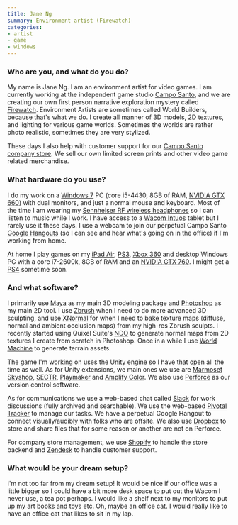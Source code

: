 ```yaml
---
title: Jane Ng
summary: Environment artist (Firewatch)
categories:
- artist
- game
- windows
---
```


### Who are you, and what do you do?

My name is Jane Ng. I am an environment artist for video games. I am currently working at the independent game studio [Campo Santo](http://www.camposanto.com/ "A video game studio."), and we are creating our own first person narrative exploration mystery called [Firewatch][]. Environment Artists are sometimes called World Builders, because that's what we do. I create all manner of 3D models, 2D textures, and lighting for various game worlds. Sometimes the worlds are rather photo realistic, sometimes they are very stylized.  

These days I also help with customer support for our [Campo Santo company store](http://store.camposanto.com/ "The Campo Santo online store."). We sell our own limited screen prints and other video game related merchandise.

### What hardware do you use?

I do my work on a [Windows 7][windows-7] PC (core i5-4430, 8GB of RAM, [NVIDIA GTX 660][geforce-gtx-660]) with dual monitors, and just a normal mouse and keyboard. Most of the time I am wearing my [Sennheiser RF wireless headphones][rs-120] so I can listen to music while I work. I have access to a [Wacom Intuos][intuos] tablet but I rarely use it these days. I use a webcam to join our perpetual Campo Santo [Google Hangouts][google-hangouts] (so I can see and hear what's going on in the office) if I'm working from home.

At home I play games on my [iPad Air][ipad-air], [PS3][], [Xbox 360][xbox-360] and desktop Windows PC with a core i7-2600k, 8GB of RAM and an [NVIDIA GTX 760][geforce-gtx-760]. I might get a [PS4][] sometime soon.

### And what software?

I primarily use [Maya][] as my main 3D modeling package and [Photoshop][] as my main 2D tool.  I use [Zbrush][] when I need to do more advanced 3D sculpting, and use [XNormal][] for when I need to bake texture maps (diffuse, normal and ambient occlusion maps) from my high-res Zbrush sculpts. I recently started using Quixel Suite's [NDO][] to generate normal maps from 2D textures I create from scratch in Photoshop. Once in a while I use [World Machine][world-machine] to generate terrain assets.

The game I'm working on uses the [Unity][] engine so I have that open all the time as well. As for Unity extensions, we main ones we use are [Marmoset Skyshop][skyshop], [SECTR][complete], [Playmaker][] and [Amplify Color][amplify-color]. We also use [Perforce][] as our version control software. 

As for communications we use a web-based chat called [Slack][] for work discussions (fully archived and searchable). We use the web-based [Pivotal Tracker][pivotal-tracker] to manage our tasks. We have a perpetual Google Hangout to connect visually/audibly with folks who are offsite. We also use [Dropbox][] to store and share files that for some reason or another are not on Perforce.

For company store management, we use [Shopify][] to handle the store backend and [Zendesk][] to handle customer support.

### What would be your dream setup?

I'm not too far from my dream setup! It would be nice if our office was a little bigger so I could have a bit more desk space to put out the Wacom I never use, a tea pot perhaps. I would like a shelf next to my monitors to put up my art books and toys etc. Oh, maybe an office cat. I would really like to have an office cat that likes to sit in my lap.

[geforce-gtx-660]: https://www.geforce.com/hardware/desktop-gpus/geforce-gtx-660 "A graphics card."
[geforce-gtx-760]: https://www.geforce.com/hardware/desktop-gpus/geforce-gtx-760 "A graphics card."
[intuos]: https://www.wacom.com/en-us/products/pen-tablets/intuos "A pen tablet."
[ipad-air]: https://en.wikipedia.org/wiki/IPad_Air "A tablet device."
[ps3]: http://us.playstation.com/PS3/ "A shiny gaming console from Sony."
[ps4]: http://us.playstation.com/ps4/index.htm "A shiny gaming console from Sony."
[rs-120]: https://en-us.sennheiser.com/audio-headphones-stereo-wireless-120-ii "Wireless headphones."
[xbox-360]: http://www.xbox.com:80/en-US/Xbox360 "A gaming console."
[amplify-color]: http://amplify.pt/unity/amplify-color/ "A color grading extension for Unity."
[complete]: https://www.sectr.co/complete.html "A collection of tools for Unity."
[dropbox]: https://www.dropbox.com/ "Online syncing and storage."
[firewatch]: http://www.firewatchgame.com/ "A fire lookout adventure game."
[google-hangouts]: https://hangouts.google.com/ "A voice, video and text chat service."
[maya]: https://www.autodesk.com/products/maya/overview "3D animation software."
[ndo]: http://quixel.se/tutorial/ndo-painter-advanced-detailing/ "A normal mapping tool for Photoshop."
[perforce]: https://www.perforce.com/ "A software configuration and deploy suite."
[photoshop]: https://www.adobe.com/products/photoshop.html "A bitmap image editor."
[pivotal-tracker]: https://www.pivotaltracker.com/ "A project management service."
[playmaker]: http://www.hutonggames.com/ "A visual scripting tool for Unity."
[shopify]: https://www.shopify.com/ "A service for selling goods online."
[skyshop]: https://www.marmoset.co/skyshop "A lighting extension for Unity."
[slack]: https://slack.com/ "A collaboration service."
[unity]: https://unity3d.com/unity/ "A cross-platform game development tool."
[windows-7]: https://en.wikipedia.org/wiki/Windows_7 "An operating system."
[world-machine]: http://www.world-machine.com/ "3D terrain generation software."
[xnormal]: http://www.xnormal.net/ "A 3D displacement map generator."
[zbrush]: http://pixologic.com/zbrush/ "3D digital painting and sculpture software."
[zendesk]: https://www.zendesk.com/ "A customer service service."
